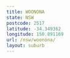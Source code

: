 ```yaml
---
title: WOONONA
state: NSW
postcode: 2517
latitude: -34.349362
longitude: 150.891169
url: /nsw/woonona/
layout: suburb
---
```

